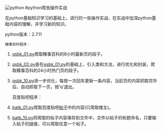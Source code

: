 ﻿![python](http://s7.51cto.com/wyfs02/M01/24/2F/wKiom1NMlT-z_hrsAAA1lJYopPE323.gif)
#python爬虫操作实战

在python基础知识学习的基础上，进行的一些操作实战，在实战中加深python基础内容的理解，并学习新的知识。

python版本：2.7.11

    糗事百科程序：

1. [qsbk_01.py](https://github.com/Jon-Wang/learnpython/blob/master/practice/qsbk_01.py)爬取糗事百科的8小时最新页的段子。
2. [qsbk_02.py](https://github.com/Jon-Wang/learnpython/blob/master/practice/qsbk_02.py)是在[qsbk_01.py](https://github.com/Jon-Wang/learnpython/blob/master/practice/qsbk_01.py)的基础上，引入类和方法，进行优化和封装，爬取糗事百科的24小时热门页的段子。
3. [qsbk_10.py](https://github.com/Jon-Wang/learnpython/blob/master/practice/qsbk_10.py)进一步优化，每按一次回车更新一条内容，当前页的内容抓取完毕后，自动抓取下一页，按‘q’退出。

    百度贴吧程序：
1. [batb_01.py](https://github.com/Jon-Wang/learnpython/blob/master/practice/bdtb_01.py)爬取百度贴吧[帖子](http://tieba.baidu.com/p/3138733512)中的内容(只爬取楼主)。
2. [batb_10.py](https://github.com/Jon-Wang/learnpython/blob/master/practice/bdtb_10.py)将爬取的帖子内容保存到文件中，文件以帖子的标题命名，只要输入帖子的链接，可以爬取任意一个帖子。
